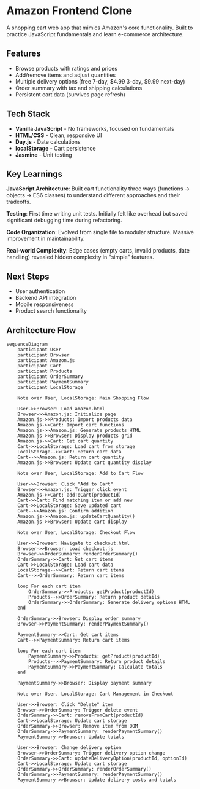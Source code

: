 # Amazon Frontend Clone

A shopping cart web app that mimics Amazon's core functionality. Built to practice JavaScript fundamentals and learn e-commerce architecture.

## Features

- Browse products with ratings and prices
- Add/remove items and adjust quantities
- Multiple delivery options (free 7-day, $4.99 3-day, $9.99 next-day)
- Order summary with tax and shipping calculations
- Persistent cart data (survives page refresh)

## Tech Stack

- **Vanilla JavaScript** - No frameworks, focused on fundamentals
- **HTML/CSS** - Clean, responsive UI
- **Day.js** - Date calculations
- **localStorage** - Cart persistence
- **Jasmine** - Unit testing

## Key Learnings

**JavaScript Architecture**: Built cart functionality three ways (functions → objects → ES6 classes) to understand different approaches and their tradeoffs.

**Testing**: First time writing unit tests. Initially felt like overhead but saved significant debugging time during refactoring.

**Code Organization**: Evolved from single file to modular structure. Massive improvement in maintainability.

**Real-world Complexity**: Edge cases (empty carts, invalid products, date handling) revealed hidden complexity in "simple" features.

## Next Steps

- User authentication
- Backend API integration
- Mobile responsiveness
- Product search functionality

## Architecture Flow

```mermaid
sequenceDiagram
    participant User
    participant Browser
    participant Amazon.js
    participant Cart
    participant Products
    participant OrderSummary
    participant PaymentSummary
    participant LocalStorage

    Note over User, LocalStorage: Main Shopping Flow

    User->>Browser: Load amazon.html
    Browser->>Amazon.js: Initialize page
    Amazon.js->>Products: Import products data
    Amazon.js->>Cart: Import cart functions
    Amazon.js->>Amazon.js: Generate products HTML
    Amazon.js->>Browser: Display products grid
    Amazon.js->>Cart: Get cart quantity
    Cart->>LocalStorage: Load cart from storage
    LocalStorage-->>Cart: Return cart data
    Cart-->>Amazon.js: Return cart quantity
    Amazon.js->>Browser: Update cart quantity display

    Note over User, LocalStorage: Add to Cart Flow

    User->>Browser: Click "Add to Cart"
    Browser->>Amazon.js: Trigger click event
    Amazon.js->>Cart: addToCart(productId)
    Cart->>Cart: Find matching item or add new
    Cart->>LocalStorage: Save updated cart
    Cart-->>Amazon.js: Confirm addition
    Amazon.js->>Amazon.js: updateCartQuantity()
    Amazon.js->>Browser: Update cart display

    Note over User, LocalStorage: Checkout Flow

    User->>Browser: Navigate to checkout.html
    Browser->>Browser: Load checkout.js
    Browser->>OrderSummary: renderOrderSummary()
    OrderSummary->>Cart: Get cart items
    Cart->>LocalStorage: Load cart data
    LocalStorage-->>Cart: Return cart items
    Cart-->>OrderSummary: Return cart items
    
    loop For each cart item
        OrderSummary->>Products: getProduct(productId)
        Products-->>OrderSummary: Return product details
        OrderSummary->>OrderSummary: Generate delivery options HTML
    end
    
    OrderSummary->>Browser: Display order summary
    Browser->>PaymentSummary: renderPaymentSummary()
    
    PaymentSummary->>Cart: Get cart items
    Cart-->>PaymentSummary: Return cart items
    
    loop For each cart item
        PaymentSummary->>Products: getProduct(productId)
        Products-->>PaymentSummary: Return product details
        PaymentSummary->>PaymentSummary: Calculate totals
    end
    
    PaymentSummary->>Browser: Display payment summary

    Note over User, LocalStorage: Cart Management in Checkout

    User->>Browser: Click "Delete" item
    Browser->>OrderSummary: Trigger delete event
    OrderSummary->>Cart: removeFromCart(productId)
    Cart->>LocalStorage: Update cart storage
    OrderSummary->>Browser: Remove item from DOM
    OrderSummary->>PaymentSummary: renderPaymentSummary()
    PaymentSummary->>Browser: Update totals

    User->>Browser: Change delivery option
    Browser->>OrderSummary: Trigger delivery option change
    OrderSummary->>Cart: updateDeliveryOption(productId, optionId)
    Cart->>LocalStorage: Update cart storage
    OrderSummary->>OrderSummary: renderOrderSummary()
    OrderSummary->>PaymentSummary: renderPaymentSummary()
    PaymentSummary->>Browser: Update delivery costs and totals
```
